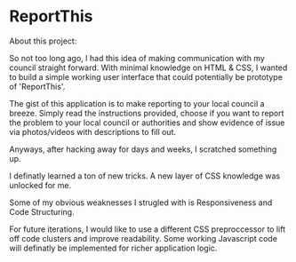 # ReportThis
About this project:

So not too long ago, I had this idea of making communication with my council 
straight forward. With minimal knowledge on HTML & CSS, I wanted to build a 
simple working user interface that could potentially be prototype of 'ReportThis'. 

The gist of this application is to make reporting to your local council a breeze. Simply read the instructions provided, choose if you want to report the 
problem to your local council or authorities and show evidence of issue via 
photos/videos with descriptions to fill out. 

Anyways, after hacking away for days and weeks, I scratched something up. 

I definatly learned a ton of new tricks. A new layer of CSS knowledge was unlocked for me. 

Some of my obvious weaknesses I strugled with is Responsiveness and Code Structuring. 

For future iterations, I would like to use a different CSS preproccessor to lift off code clusters and improve readability. Some working Javascript code will definatly be
implemented for richer application logic.
